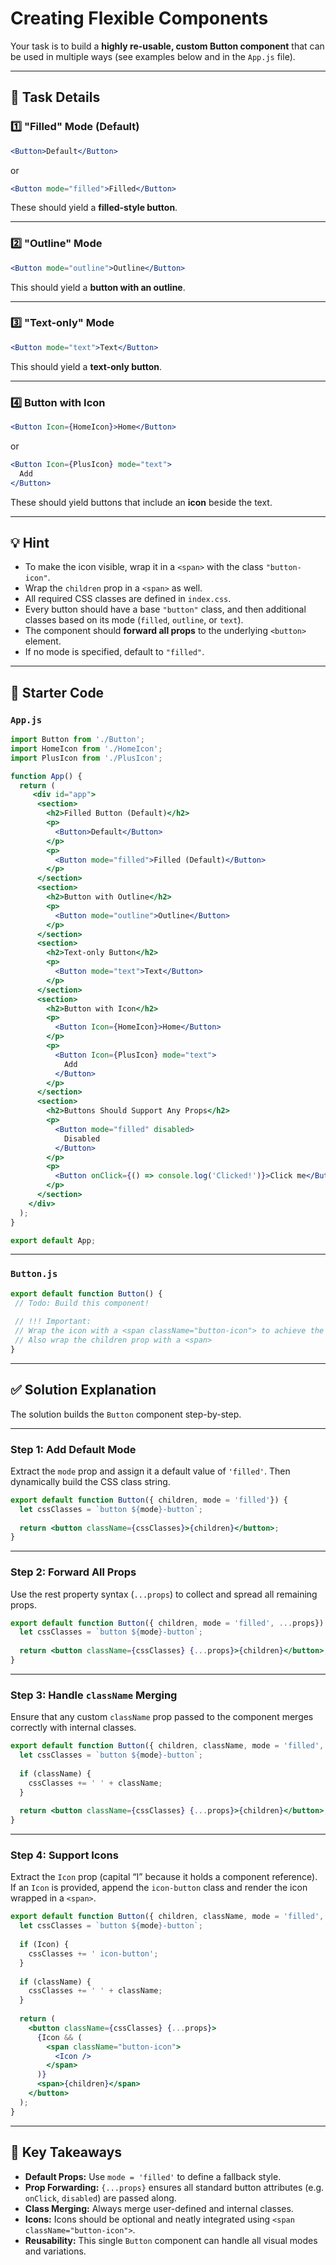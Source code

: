 # Creating Flexible Components

Your task is to build a **highly re-usable, custom Button component** that can be used in multiple ways (see examples below and in the `App.js` file).

---

## 🎯 Task Details

### 1️⃣ "Filled" Mode (Default)

```jsx
<Button>Default</Button>
````

or

```jsx
<Button mode="filled">Filled</Button>
```

These should yield a **filled-style button**.

---

### 2️⃣ "Outline" Mode

```jsx
<Button mode="outline">Outline</Button>
```

This should yield a **button with an outline**.

---

### 3️⃣ "Text-only" Mode

```jsx
<Button mode="text">Text</Button>
```

This should yield a **text-only button**.

---

### 4️⃣ Button with Icon

```jsx
<Button Icon={HomeIcon}>Home</Button>
```

or

```jsx
<Button Icon={PlusIcon} mode="text">
  Add
</Button>
```

These should yield buttons that include an **icon** beside the text.

---

## 💡 Hint

* To make the icon visible, wrap it in a `<span>` with the class `"button-icon"`.
* Wrap the `children` prop in a `<span>` as well.
* All required CSS classes are defined in `index.css`.
* Every button should have a base `"button"` class, and then additional classes based on its mode (`filled`, `outline`, or `text`).
* The component should **forward all props** to the underlying `<button>` element.
* If no mode is specified, default to `"filled"`.

---

## 🧩 Starter Code

### `App.js`

```jsx
import Button from './Button';
import HomeIcon from './HomeIcon';
import PlusIcon from './PlusIcon';

function App() {
  return (
     <div id="app">
      <section>
        <h2>Filled Button (Default)</h2>
        <p>
          <Button>Default</Button>
        </p>
        <p>
          <Button mode="filled">Filled (Default)</Button>
        </p>
      </section>
      <section>
        <h2>Button with Outline</h2>
        <p>
          <Button mode="outline">Outline</Button>
        </p>
      </section>
      <section>
        <h2>Text-only Button</h2>
        <p>
          <Button mode="text">Text</Button>
        </p>
      </section>
      <section>
        <h2>Button with Icon</h2>
        <p>
          <Button Icon={HomeIcon}>Home</Button>
        </p>
        <p>
          <Button Icon={PlusIcon} mode="text">
            Add
          </Button>
        </p>
      </section>
      <section>
        <h2>Buttons Should Support Any Props</h2>
        <p>
          <Button mode="filled" disabled>
            Disabled
          </Button>
        </p>
        <p>
          <Button onClick={() => console.log('Clicked!')}>Click me</Button>
        </p>
      </section>
    </div>
  );
}

export default App;
```

---

### `Button.js`

```jsx
export default function Button() {
 // Todo: Build this component!
 
 // !!! Important: 
 // Wrap the icon with a <span className="button-icon"> to achieve the target look
 // Also wrap the children prop with a <span>
}
```

---

## ✅ Solution Explanation

The solution builds the `Button` component step-by-step.

---

### Step 1: Add Default Mode

Extract the `mode` prop and assign it a default value of `'filled'`.
Then dynamically build the CSS class string.

```jsx
export default function Button({ children, mode = 'filled'}) {
  let cssClasses = `button ${mode}-button`;
 
  return <button className={cssClasses}>{children}</button>;
}
```

---

### Step 2: Forward All Props

Use the rest property syntax (`...props`) to collect and spread all remaining props.

```jsx
export default function Button({ children, mode = 'filled', ...props}) {
  let cssClasses = `button ${mode}-button`;
 
  return <button className={cssClasses} {...props}>{children}</button>;
}
```

---

### Step 3: Handle `className` Merging

Ensure that any custom `className` prop passed to the component merges correctly with internal classes.

```jsx
export default function Button({ children, className, mode = 'filled', ...props}) {
  let cssClasses = `button ${mode}-button`;
 
  if (className) {
    cssClasses += ' ' + className;
  }
 
  return <button className={cssClasses} {...props}>{children}</button>;
}
```

---

### Step 4: Support Icons

Extract the `Icon` prop (capital “I” because it holds a component reference).
If an `Icon` is provided, append the `icon-button` class and render the icon wrapped in a `<span>`.

```jsx
export default function Button({ children, className, mode = 'filled', Icon, ...props}) {
  let cssClasses = `button ${mode}-button`;
 
  if (Icon) {
    cssClasses += ' icon-button';
  }
 
  if (className) {
    cssClasses += ' ' + className;
  }
 
  return (
    <button className={cssClasses} {...props}>
      {Icon && (
        <span className="button-icon">
          <Icon />
        </span>
      )}
      <span>{children}</span>
    </button>
  );
}
```

---

## 🧠 Key Takeaways

* **Default Props:** Use `mode = 'filled'` to define a fallback style.
* **Prop Forwarding:** `{...props}` ensures all standard button attributes (e.g. `onClick`, `disabled`) are passed along.
* **Class Merging:** Always merge user-defined and internal classes.
* **Icons:** Icons should be optional and neatly integrated using `<span className="button-icon">`.
* **Reusability:** This single `Button` component can handle all visual modes and variations.
